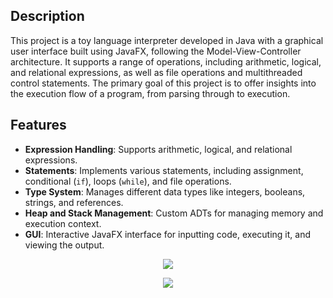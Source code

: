 ## Description
This project is a toy language interpreter developed in Java with a graphical user interface built using JavaFX, following the Model-View-Controller architecture. It supports a range of operations, including arithmetic, logical, and relational expressions, as well as file operations and multithreaded control statements.
The primary goal of this project is to offer insights into the execution flow of a program, from parsing through to execution.

## Features
- **Expression Handling**: Supports arithmetic, logical, and relational expressions.
- **Statements**: Implements various statements, including assignment, conditional (`if`), loops (`while`), and file operations.
- **Type System**: Manages different data types like integers, booleans, strings, and references.
- **Heap and Stack Management**: Custom ADTs for managing memory and execution context.
- **GUI**: Interactive JavaFX interface for inputting code, executing it, and viewing the output.

<p align="center">
  <img src="https://github.com/user-attachments/assets/722044f0-11af-4982-bc3f-c212920090dd" >
</p>
<p align="center">
  <img src="https://github.com/user-attachments/assets/ac4f2d6d-59e6-428f-a645-7ce577ba2c8d">
</p>



